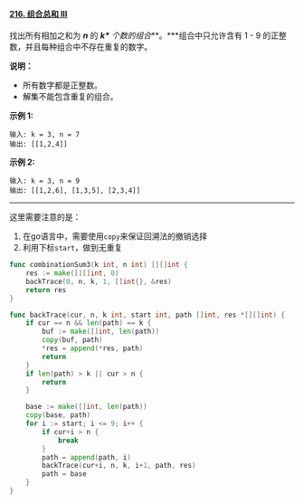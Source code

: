 #### [216. 组合总和 III](https://leetcode-cn.com/problems/combination-sum-iii/)

找出所有相加之和为 ***n*** 的 ***k\*** 个数的组合***。\***组合中只允许含有 1 - 9 的正整数，并且每种组合中不存在重复的数字。

**说明：**

- 所有数字都是正整数。
- 解集不能包含重复的组合。 

**示例 1:**

```
输入: k = 3, n = 7
输出: [[1,2,4]]
```

**示例 2:**

```
输入: k = 3, n = 9
输出: [[1,2,6], [1,3,5], [2,3,4]]
```

----

这里需要注意的是：

1. 在go语言中，需要使用`copy`来保证回溯法的撤销选择
2. 利用下标`start`，做到无重复

```go
func combinationSum3(k int, n int) [][]int {
	res := make([][]int, 0)
	backTrace(0, n, k, 1, []int{}, &res)
	return res
}

func backTrace(cur, n, k int, start int, path []int, res *[][]int) {
	if cur == n && len(path) == k {
		buf := make([]int, len(path))
		copy(buf, path)
		*res = append(*res, path)
		return
	}
	if len(path) > k || cur > n {
		return
	}

	base := make([]int, len(path))
	copy(base, path)
	for i := start; i <= 9; i++ {
		if cur+i > n {
			break
		}
		path = append(path, i)
		backTrace(cur+i, n, k, i+1, path, res)
		path = base
	}
}
```

